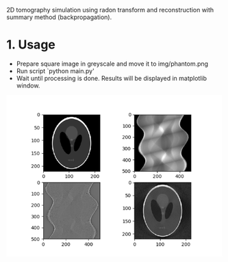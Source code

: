 2D tomography simulation using radon transform and reconstruction with summary method (backpropagation).


# 1. Usage

+ Prepare square image in greyscale and move it to img/phantom.png
+ Run script `python main.py'
+ Wait until processing is done. Results will be displayed in matplotlib window.

![tomography 2D sample results screenshot][screenshot]



[screenshot]: https://github.com/buyuk-dev/tomography-2D/blob/master/phantom_scan_01_grey.png "Sample results"

